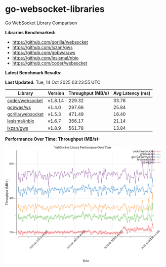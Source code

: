 # go-websocket-libraries

Go WebSocket Library Comparison

**Libraries Benchmarked:**

- https://github.com/gorilla/websocket
- https://github.com/lxzan/gws
- https://github.com/gobwas/ws
- https://github.com/lesismal/nbio
- https://github.com/coder/websocket

**Latest Benchmark Results:**

<!-- BENCHMARK_TABLE_START -->
**Last Updated:** Tue, 14 Oct 2025 03:23:55 UTC

| Library                                         | Version         | Throughput (MB/s) | Avg Latency (ms) |
| ----------------------------------------------- | --------------- | ----------------- | ---------------- |
| [coder/websocket](https://github.com/coder/websocket) | v1.8.14 | 229.32 | 33.78 |
| [gobwas/ws](https://github.com/gobwas/ws) | v1.4.0 | 297.66 | 25.84 |
| [gorilla/websocket](https://github.com/gorilla/websocket) | v1.5.3 | 471.49 | 16.40 |
| [lesismal/nbio](https://github.com/lesismal/nbio) | v1.6.7 | 366.17 | 21.14 |
| [lxzan/gws](https://github.com/lxzan/gws) | v1.8.9 | 561.78 | 13.84 |
<!-- BENCHMARK_TABLE_END -->

**Performance Over Time: Throughput (MB/s):**

![Benchmark Performance Graph](benchmark_performance.png)